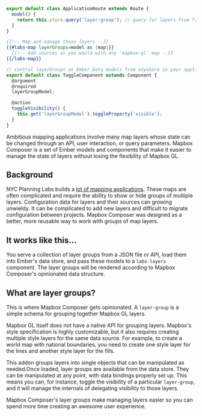 ```javascript
export default class ApplicationRoute extends Route {
  model() {
    return this.store.query('layer-group'); // query for layers from from a JSON:API endpoint
  }
}
```

```handlebars
{{!-- Map and manage those layers --}}
{{#labs-map layerGroups=model as |map|}}
  {{!-- Add sources as you would with any `mapbox-gl` map --}}
{{/labs-map}}
```

```javascript
// control layerGroups as Ember Data models from anywhere in your application
export default class ToggleComponent extends Component {
  @argument
  @required
  layerGroupModel;

  @action
  toggleVisibility() {
    this.get('layerGroupModel').toggleProperty('visible');
  }
}
```

<p class="text-xl leading-normal lg:font-light lg:text-2xl mt-8 lg:-mr-8 lg:-ml-8 lg:text-justify">Ambitious mapping applications involve many map layers whose state can be changed through an API, user interaction, or query parameters. Mapbox Composer is a set of Ember models and components that make it easier to manage the state of layers without losing the flexibility of Mapbox GL.</p>

## Background
NYC Planning Labs builds a [lot of mapping applications](https://planninglabs.nyc/projects/). These maps are often complicated and require the ability to show or hide groups of multiple layers. Configuration data for layers and their sources can growing unwieldy. It can be complicated to add new layers and difficult to migrate configuration between projects. Mapbox Composer was designed as a better, more reusable way to work with groups of map layers.

## It works like this&hellip;
You serve a collection of layer groups from a JSON file or API, load them into Ember's data store, and pass these models to a `labs-layers` component. The layer groups will be rendered according to Mapbox Composer's opinionated data structure.

## What are layer groups?
This is where Mapbox Composer gets opinionated.  A `layer-group` is a simple schema for grouping together Mapbox GL layers.

Mapbox GL itself does not have a native API for grouping layers. Mapbox's style specification is highly customizable, but it also requires creating multiple style layers for the same data source. For example, to create a world map with national boundaries, you need to create one style layer for the lines and another style layer for the fills.

This addon groups layers into single objects that can be manipulated as needed.Once loaded, layer groups are available from the data store. They can be manipulated at any point, with data bindings properly set up. This means you can, for instance, toggle the visibility of a particular `layer-group`, and it will manage the internals of delegating visibility to those layers.

Mapbox Composer's layer groups make managing layers easier so you can spend more time creating an awesome user experience.
